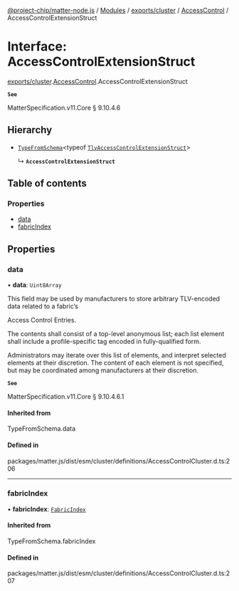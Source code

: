 [@project-chip/matter-node.js](../README.md) / [Modules](../modules.md) / [exports/cluster](../modules/exports_cluster.md) / [AccessControl](../modules/exports_cluster.AccessControl.md) / AccessControlExtensionStruct

# Interface: AccessControlExtensionStruct

[exports/cluster](../modules/exports_cluster.md).[AccessControl](../modules/exports_cluster.AccessControl.md).AccessControlExtensionStruct

**`See`**

MatterSpecification.v11.Core § 9.10.4.6

## Hierarchy

- [`TypeFromSchema`](../modules/exports_tlv.md#typefromschema)\<typeof [`TlvAccessControlExtensionStruct`](../modules/exports_cluster.AccessControl.md#tlvaccesscontrolextensionstruct)\>

  ↳ **`AccessControlExtensionStruct`**

## Table of contents

### Properties

- [data](exports_cluster.AccessControl.AccessControlExtensionStruct.md#data)
- [fabricIndex](exports_cluster.AccessControl.AccessControlExtensionStruct.md#fabricindex)

## Properties

### data

• **data**: `Uint8Array`

This field may be used by manufacturers to store arbitrary TLV-encoded data related to a fabric’s

Access Control Entries.

The contents shall consist of a top-level anonymous list; each list element shall include a profile-specific
tag encoded in fully-qualified form.

Administrators may iterate over this list of elements, and interpret selected elements at their discretion.
The content of each element is not specified, but may be coordinated among manufacturers at their discretion.

**`See`**

MatterSpecification.v11.Core § 9.10.4.6.1

#### Inherited from

TypeFromSchema.data

#### Defined in

packages/matter.js/dist/esm/cluster/definitions/AccessControlCluster.d.ts:206

___

### fabricIndex

• **fabricIndex**: [`FabricIndex`](../modules/exports_datatype.md#fabricindex)

#### Inherited from

TypeFromSchema.fabricIndex

#### Defined in

packages/matter.js/dist/esm/cluster/definitions/AccessControlCluster.d.ts:207
